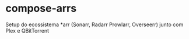 # compose-arrs
Setup do ecossistema *arr (Sonarr, Radarr Prowlarr, Overseerr) junto com Plex e QBitTorrent
